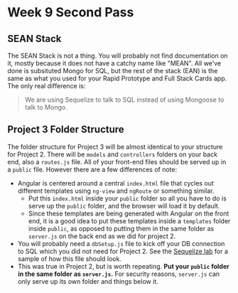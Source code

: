 # Week 9 Second Pass

## SEAN Stack

The SEAN Stack is not a thing.  You will probably not find documentation on it, mostly because it does not have a catchy name like "MEAN".  All we've done is subsituted Mongo for SQL, but the rest of the stack (EAN) is the same as what you used for your Rapid Prototype and Full Stack Cards app.  The only real difference is:

> We are using Sequelize to talk to SQL instead of using Mongoose to talk to Mongo.

## Project 3 Folder Structure

The folder structure for Project 3 will be almost identical to your structure for Project 2.  There will be `models` and `controllers` folders on your back end, also a `routes.js` file.  All of your front-end files should be served up in a `public` file.  However there are a few differences of note:

- Angular is centered around a central `index.html` file that cycles out different templates using `ng-view` and `ngRoute` or something similar.  
  - Put this `index.html` inside your `public` folder so all you have to do is serve up the `public` folder, and the browser will load it by default.
  - Since these templates are being generated with Angular on the front end, it is a good idea to put these templates inside a `templates` folder inside `public`, as opposed to putting them in the same folder as `server.js` on the back end as we did for project 2.
- You will probably need a `dbSetup.js` file to kick off your DB connection to SQL which you did not need for Project 2.  See the [Sequelize lab](https://github.com/den-materials/modeling-tunr) for a sample of how this file should look.
- This was true in Project 2, but is worth repeating.  **Put your `public` folder in the same folder as `server.js`.**  For security reasons, `server.js` can only serve up its own folder and things below it.
